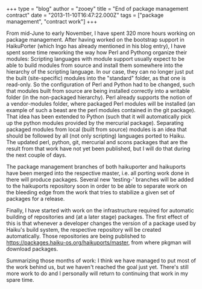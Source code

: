 +++
type = "blog"
author = "zooey"
title = "End of package management contract"
date = "2013-11-10T16:47:22.000Z"
tags = ["package management", "contract work"]
+++

From mid-June to early November, I have spent 320 more hours working on package management. After having worked on the bootstrap support in HaikuPorter (which Ingo has already mentioned in his blog entry), I have spent some time reworking the way how Perl and Pythong organize their modules: Scripting languages with module support usually expect to be able to build modules from source and install them somewhere into the hierarchy of the scripting language. In our case, they can no longer just put the built (site-specific) modules into the "standard" folder, as that one is read-only. So the configuration of Perl and Python had to be changed, such that modules built from source are being installed correctly into a writable folder (in the non-packaged hierarchy). Perl already supports the notion of a vendor-modules folder, where packaged Perl modules will be installed (an example of such a beast are the perl modules contained in the git package). That idea has been extended to Python (such that it will automatically pick up the python modules provided by the mercurial package). Separating packaged modules from local (built from source) modules is an idea that should be followed by all (not only scripting) languages ported to Haiku.
The updated perl, python, git, mercurial and scons packages that are the result from that work have not yet been published, but I will do that during the next couple of days.

The package management branches of both haikuporter and haikuports have been merged into the respective master, i.e. all porting work done in there will produce packages. Several new 'testing-<arch>' branches will be added to the haikuports repository soon in order to be able to separate work on the bleeding edge from the work that tries to stabilize a given set of packages for a release.

Finally, I have started with work on the infrastructure required for automatic building of repositories and (at a later stage) packages. The first effect of this is that whenever a developer changes the version of a package used by Haiku's build system, the respective repository will be created automatically. Those repositories are being published to https://packages.haiku-os.org/haikuports/master, from where pkgman will download packages.

Summarizing those months of work: I think we have managed to put most of the work behind us, but we haven't reached the goal just yet. There's still more work to do and I personally will return to continuing that work in my spare time.